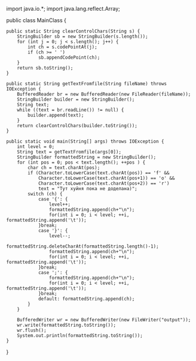 import java.io.*;
import java.lang.reflect.Array;

public class MainClass {

    public static String clearControlChars(String s) {
        StringBuilder sb = new StringBuilder(s.length());
        for (int j = 0; j < s.length(); j++) {
            int ch = s.codePointAt(j);
            if (ch >= ' ')
                sb.appendCodePoint(ch);
        }
        return sb.toString();
    }

    public static String getTextFromfile(String fileName) throws IOException {
        BufferedReader br = new BufferedReader(new FileReader(fileName));
        StringBuilder builder = new StringBuilder();
        String text;
        while ((text = br.readLine()) != null) {
            builder.append(text);
        }
        return clearControlChars(builder.toString());
    }

    public static void main(String[] args) throws IOException {
        int level = 0;
        String text = getTextFromfile(args[0]);
        StringBuilder formattedString = new StringBuilder();
        for (int pos = 0; pos < text.length(); ++pos ) {
            char ch = text.charAt(pos);
            if (Character.toLowerCase(text.charAt(pos)) == 'f' &&
                Character.toLowerCase(text.charAt(pos+1)) == 'o' &&
                Character.toLowerCase(text.charAt(pos+2)) == 'r')
                text = "Тут хуйня пока не доделана)";
            switch (ch) {
                case '{': {
                    level++;
                    formattedString.append(ch+"\n");
                    for(int i = 0; i < level; ++i, formattedString.append('\t'));
                }break;
                case '}': {
                    level--;
                    formattedString.deleteCharAt(formattedString.length()-1);
                    formattedString.append(ch+"\n");
                    for(int i = 0; i < level; ++i, formattedString.append('\t'));
                }break;
                case ';': {
                    formattedString.append(ch+"\n");
                    for(int i = 0; i < level; ++i, formattedString.append('\t'));
                }break;
                default: formattedString.append(ch);
            }
        }

        BufferedWriter wr = new BufferedWriter(new FileWriter("output"));
        wr.write(formattedString.toString());
        wr.flush();
        System.out.println(formattedString.toString());
    }
}
